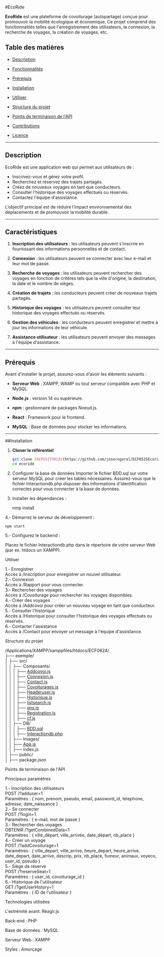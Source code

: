 #EcoRide

**EcoRide** est une plateforme de covoiturage (autopartage) conçue pour promouvoir la mobilité écologique et économique. Ce projet comprend des fonctionnalités telles que l'enregistrement des utilisateurs, la connexion, la recherche de voyages, la création de voyages, etc.

## Table des matières

- [Description](#description)

- [Fonctionnalités](#fonctionnalités)

- [Prérequis](#prérequis)

- [Installation](#installation)

- [Utiliser](#utiliser)

- [Structure du projet](#project-structure)

- [Points de terminaison de l'API](#api-endpoints)

- [Contributions](#contributions)

- [Licence](#licence)

---

## Description

EcoRide est une application web qui permet aux utilisateurs de :
- Inscrivez-vous et gérez votre profil.
- Recherchez et réservez des trajets partagés.
- Créez de nouveaux voyages en tant que conducteurs.
- Consulter l'historique des voyages effectués ou réservés.
- Contactez l'équipe d'assistance.

L’objectif principal est de réduire l’impact environnemental des déplacements et de promouvoir la mobilité durable.







---

## Caractéristiques

1. **Inscription des utilisateurs** : les utilisateurs peuvent s'inscrire en fournissant des informations personnelles et de contact.

2. **Connexion** : les utilisateurs peuvent se connecter avec leur e-mail et leur mot de passe.

3. **Recherche de voyages** : les utilisateurs peuvent rechercher des voyages en fonction de critères tels que la ville d'origine, la destination, la date et le nombre de sièges.

4. **Création de trajets** : les conducteurs peuvent créer de nouveaux trajets partagés.
5. **Historique des voyages** : les utilisateurs peuvent consulter leur historique des voyages effectués ou réservés.

6. **Gestion des véhicules** : les conducteurs peuvent enregistrer et mettre à jour les informations de leur véhicule.

7. **Assistance utilisateur** : les utilisateurs peuvent envoyer des messages à l'équipe d'assistance.

---

## Prérequis

Avant d'installer le projet, assurez-vous d'avoir les éléments suivants :

- **Serveur Web** : XAMPP, WAMP ou tout serveur compatible avec PHP et MySQL.

- **Node.js** : version 14 ou supérieure.

- **npm** : gestionnaire de packages Noeud.js.

- **React** : Framework pour le frontend.

- **MySQL** : Base de données pour stocker les informations.


---

##Installation

1. **Cloner le référentiel**
   ```bash
   git clone [REPOSITORIO](https://github.com/joserogaral/ECF0525Ecoride/tree/main)
   cd ecoride


2. Configurer la base de données
	Importer le fichier BDD.sql sur votre serveur MySQL pour créer les tables nécessaires.
	Assurez-vous que le fichier Interactiondb.php disposer des informations d'identification correctes pour vous connecter à la base de données.

3. Installer les dépendances :

	nmp install

4.- Démarrez le serveur de développement : 

	npm start

5.- Configurez le backend :

Placez le fichier Interactiondb.php dans le répertoire de votre serveur Web (par ex. htdocs un XAMPP).



Utiliser

1.- Enregistrer<br>
	Accès à /Inscription pour enregistrer un nouvel utilisateur.<br>
2.- Connexion<br>
	Accès à /Rapport pour vous connecter.<br>
3.- Rechercher des voyages<br>
	Accès à /Covoiturage pour rechercher les voyages disponibles.<br>
4.- Créer des voyages<br>
	Accès à /Addcovoi pour créer un nouveau voyage en tant que conducteur.<br>
5.- Consulter l'historique<br>
	Accès à /Historique pour consulter l'historique des voyages effectués ou réservés.<br>
6.- Contacter l'assistance<br>
	Accès à /Contact pour envoyer un message à l'équipe d'assistance.<br>




Structure du projet

/Applications/XAMPP/xamppfiles/htdocs/ECF0624/ <br>
├── exemple/<br>
│ ├── src/<br>
│ │ ├── Composants/<br>
│ │ │ ├── [Addcovoi.js](http://_vscodecontentref_/0)<br>
│ │ │ ├── [Connexion.js](http://_vscodecontentref_/1)<br>
│ │ │ ├── [Contact.js](http://_vscodecontentref_/2)<br>
│   │   │   ├── [Covoiturages.js](http://_vscodecontentref_/3)<br>
│ │ │ ├── [Headeruser.js](http://_vscodecontentref_/4)<br>
│   │   │   ├── [Historique.js](http://_vscodecontentref_/5)<br>
│ │ │ ├── [listsearch.js](http://_vscodecontentref_/6)<br>
│ │ │ ├── [qns.js](http://_vscodecontentref_/7)<br>
│ │ │ ├── [Registration.js](http://_vscodecontentref_/8)<br>
│ │ │ ├── [cf.js](http://_vscodecontentref_/9)<br>
│ │ ├── DB/<br>
│ │ │ ├── [BDD.sql](http://_vscodecontentref_/10)<br>
│ │ │ ├── [Interactiondb.php](http://_vscodecontentref_/11)<br>
│ │ ├── Images/<br>
│ │ ├── [App.js](http://_vscodecontentref_/12)<br>
│ │ ├── index.js<br>
│ ├── public/<br>
│ ├── package.json<br>


Points de terminaison de l'API

Principaux paramètres

1.- Inscription des utilisateurs<br>
	POST /?adduser=1<br>
	Paramètres : { nom, prenom, pseudo, email, password_id, telephone, adresse, date_naissance }<br>
2.- Se connecter<br>
	POST /?login=1<br>
	Paramètres : { e-mail, mot de passe }<br>
3.- Rechercher des voyages<br>
	OBTENIR /?getCombinedData=1<br>
	Paramètres : { ville_départ, ville_arrivée, date_départ, nb_place }<br>
4.- Créer un voyage<br>
	POST /?addCovoiturage=1<br>
	Paramètres : { ville_depart, ville_arrive, heure_depart, heure_arrive, date_depart, date_arrive, descrip, prix, nb_place, fumeur, animaux, voyeco, user_id, pseudo }<br>
5.- Siège de réserve<br>
	POST /?reserveSeat=1<br>
	Paramètres : { user_id, covoiturage_id }<br>
6.- Historique de l'utilisateur<br>
	GET /?getUserHistory=1<br>
	Paramètres : { ID de l'utilisateur }<br>



Technologies utilisées


L'extrémité avant: Réagir.js

Back-end : PHP

Base de données : MySQL

Serveur Web : XAMPP

Styles : Amorçage


